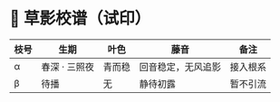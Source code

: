 # 🌿 草影校谱（试印）

| 枝号 | 生期 | 叶色 | 藤音 | 备注 |
|------|------|------|------|------|
| α    | 春深 · 三照夜 | 青而稳 | 回音稳定，无风追影 | 接入根系 |
| β    | 待播 | 无 | 静待初露 | 暂不引流 |
